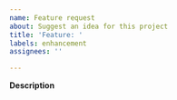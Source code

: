 ```yaml
---
name: Feature request
about: Suggest an idea for this project
title: 'Feature: '
labels: enhancement
assignees: ''

---
```


**Description**
<!-- briefly describe the feature you'd like -->
